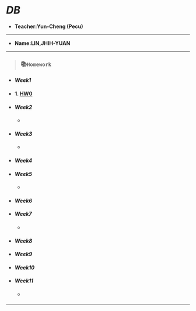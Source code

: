 # *DB*

+ **Teacher:Yun-Cheng (Pecu)**

---
+ **Name:LIN,JHIH-YUAN** 
***
> ### 📚`Homework`
+ #### *Week1*
+ #### 1. [HW0](https://youtu.be/6AAzey3okmA)
+ #### *Week2*
  + ####
+ #### *Week3*
  + #### 
+ #### *Week4*
+ #### *Week5*
  + #### 
+ #### *Week6*
+ #### *Week7*
  + #### 
+ #### *Week8*
+ #### *Week9*
+ #### *Week10*
+ #### *Week11*
  + #### 
***

